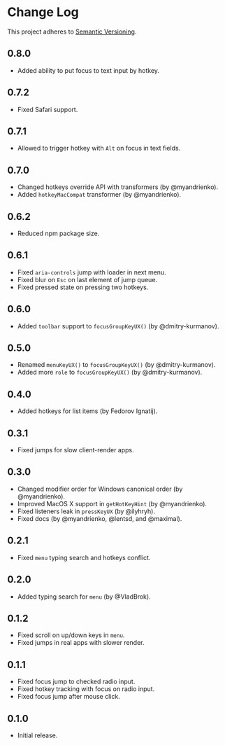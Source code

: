 # Change Log

This project adheres to [Semantic Versioning](http://semver.org/).

## 0.8.0

- Added ability to put focus to text input by hotkey.

## 0.7.2

- Fixed Safari support.

## 0.7.1

- Allowed to trigger hotkey with `Alt` on focus in text fields.

## 0.7.0

- Changed hotkeys override API with transformers (by @myandrienko).
- Added `hotkeyMacCompat` transformer (by @myandrienko).

## 0.6.2

- Reduced npm package size.

## 0.6.1

- Fixed `aria-controls` jump with loader in next menu.
- Fixed blur on `Esc` on last element of jump queue.
- Fixed pressed state on pressing two hotkeys.

## 0.6.0

- Added `toolbar` support to `focusGroupKeyUX()` (by @dmitry-kurmanov).

## 0.5.0

- Renamed `menuKeyUX()` to `focusGroupKeyUX()` (by @dmitry-kurmanov).
- Added more `role` to `focusGroupKeyUX()` (by @dmitry-kurmanov).

## 0.4.0

- Added hotkeys for list items (by Fedorov Ignatij).

## 0.3.1

- Fixed jumps for slow client-render apps.

## 0.3.0

- Changed modifier order for Windows canonical order (by @myandrienko).
- Improved MacOS X support in `getHotKeyHint` (by @myandrienko).
- Fixed listeners leak in `pressKeyUX` (by @ilyhryh).
- Fixed docs (by @myandrienko, @lentsd, and @maximal).

## 0.2.1

- Fixed `menu` typing search and hotkeys conflict.

## 0.2.0

- Added typing search for `menu` (by @VladBrok).

## 0.1.2

- Fixed scroll on up/down keys in `menu`.
- Fixed jumps in real apps with slower render.

## 0.1.1

- Fixed focus jump to checked radio input.
- Fixed hotkey tracking with focus on radio input.
- Fixed focus jump after mouse click.

## 0.1.0

- Initial release.

